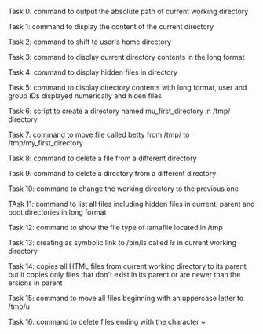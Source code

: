 Task 0:
command to output the absolute path of current working directory

Task 1:
command to display the content of the current directory

Task 2:
command to shift to user's home directory

Task 3:
command to display current directory contents in the long format

Task 4:
command to display hidden files in directory

Task 5:
command to display directory contents with long format, user and group IDs displayed numerically and hiden files

Task 6:
script to create a directory named mu_first_directory in /tmp/ directory

Task 7:
command to move file called betty from /tmp/ to /tmp/my_first_directory

Task 8:
command to delete a file from a different directory

Task 9:
command to delete a directory from a different directory

Task 10:
command to change the working directory to the previous one

TAsk 11:
command to list all files including hidden files in current, parent and boot directories in long format

Task 12:
command to show the file type of iamafile located in /tmp

Task 13:
creating as symbolic link to /bin/ls called _ls_ in current working directory

Task 14:
copies all HTML files from current working directory to its parent but it copies only files that don't exist in its parent or are newer than the ersions in parent

Task 15:
command to move all files beginning with an uppercase letter to /tmp/u

Task 16:
command to delete files ending with the character ~
